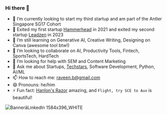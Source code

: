 ### Hi there 👋

<!--
**raveenb/raveenb** is a ✨ _special_ ✨ repository because its `README.md` (this file) appears on your GitHub profile.

Here are some ideas to get you started:
-->
- 🔭 I’m currently looking to start my third startup and am part of the Antler Singapore SG17 Cohort
- 💸 Exited my first startup [Hammerhead](https://www.hammerhead.io) in 2021 and exited my second startup [Leadzen](https://app.leadzen.ai) in 2023
- 🌱 I’m still learning on Generative AI, Creative Writing, Designing on Canva (awesome tool btw!)
- 👯 I’m looking to collaborate on AI, Productivity Tools, Fintech, SportsTech, HardTech
- 🤔 I’m looking for help with SEM and Content Marketing
- 💬 Ask me about Startups, [Techstars](https://www.techstars.com/), Software Development, Python, AI/ML
- 📫 How to reach me: raveen.b@gmail.com
- 😄 Pronouns: he/him
- ⚡ Fun fact: [Hanlon's Razor](https://en.wikipedia.org/wiki/Hanlon%27s_razor) amazing, and `Flight, try SCE to Aux` is beautiful!
  
![BannerâLinkedIn 1584x396_WHITE](https://github.com/user-attachments/assets/168f8440-7955-47fb-9dff-13219274d565)
